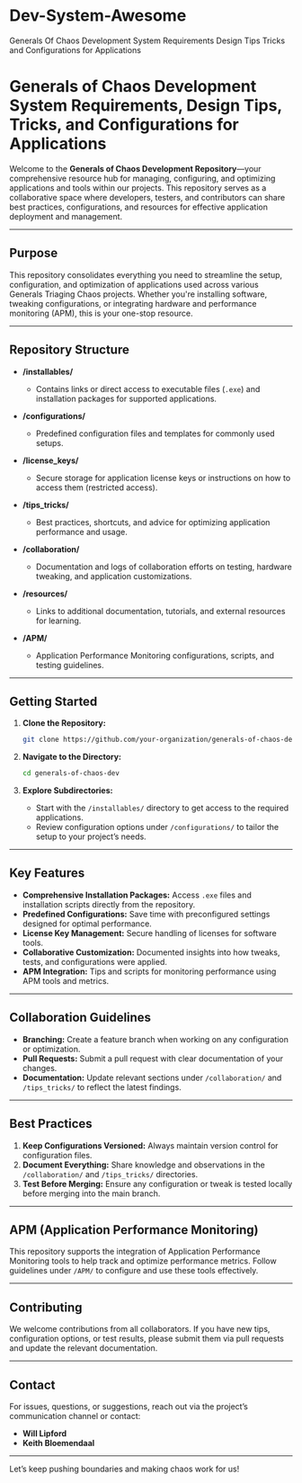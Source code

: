 # Dev-System-Awesome
Generals Of Chaos Development System Requirements Design Tips Tricks and Configurations for Applications 

# Generals of Chaos Development System Requirements, Design Tips, Tricks, and Configurations for Applications

Welcome to the **Generals of Chaos Development Repository**—your comprehensive resource hub for managing, configuring, and optimizing applications and tools within our projects. This repository serves as a collaborative space where developers, testers, and contributors can share best practices, configurations, and resources for effective application deployment and management.

---

## **Purpose**
This repository consolidates everything you need to streamline the setup, configuration, and optimization of applications used across various Generals Triaging Chaos projects. Whether you're installing software, tweaking configurations, or integrating hardware and performance monitoring (APM), this is your one-stop resource.

---

## **Repository Structure**

- **/installables/**
  - Contains links or direct access to executable files (`.exe`) and installation packages for supported applications.

- **/configurations/**
  - Predefined configuration files and templates for commonly used setups.

- **/license_keys/**
  - Secure storage for application license keys or instructions on how to access them (restricted access).

- **/tips_tricks/**
  - Best practices, shortcuts, and advice for optimizing application performance and usage.

- **/collaboration/**
  - Documentation and logs of collaboration efforts on testing, hardware tweaking, and application customizations.

- **/resources/**
  - Links to additional documentation, tutorials, and external resources for learning.

- **/APM/**
  - Application Performance Monitoring configurations, scripts, and testing guidelines.

---

## **Getting Started**

1. **Clone the Repository:**
   ```bash
   git clone https://github.com/your-organization/generals-of-chaos-dev.git
   ```

2. **Navigate to the Directory:**
   ```bash
   cd generals-of-chaos-dev
   ```

3. **Explore Subdirectories:**
   - Start with the `/installables/` directory to get access to the required applications.
   - Review configuration options under `/configurations/` to tailor the setup to your project’s needs.

---

## **Key Features**

- **Comprehensive Installation Packages:** Access `.exe` files and installation scripts directly from the repository.
- **Predefined Configurations:** Save time with preconfigured settings designed for optimal performance.
- **License Key Management:** Secure handling of licenses for software tools.
- **Collaborative Customization:** Documented insights into how tweaks, tests, and configurations were applied.
- **APM Integration:** Tips and scripts for monitoring performance using APM tools and metrics.

---

## **Collaboration Guidelines**

- **Branching:** Create a feature branch when working on any configuration or optimization.
- **Pull Requests:** Submit a pull request with clear documentation of your changes.
- **Documentation:** Update relevant sections under `/collaboration/` and `/tips_tricks/` to reflect the latest findings.

---

## **Best Practices**

1. **Keep Configurations Versioned:** Always maintain version control for configuration files.
2. **Document Everything:** Share knowledge and observations in the `/collaboration/` and `/tips_tricks/` directories.
3. **Test Before Merging:** Ensure any configuration or tweak is tested locally before merging into the main branch.

---

## **APM (Application Performance Monitoring)**
This repository supports the integration of Application Performance Monitoring tools to help track and optimize performance metrics. Follow guidelines under `/APM/` to configure and use these tools effectively.

---

## **Contributing**
We welcome contributions from all collaborators. If you have new tips, configuration options, or test results, please submit them via pull requests and update the relevant documentation.

---

## **Contact**
For issues, questions, or suggestions, reach out via the project’s communication channel or contact:
- **Will Lipford**  
- **Keith Bloemendaal**

---

Let’s keep pushing boundaries and making chaos work for us!


